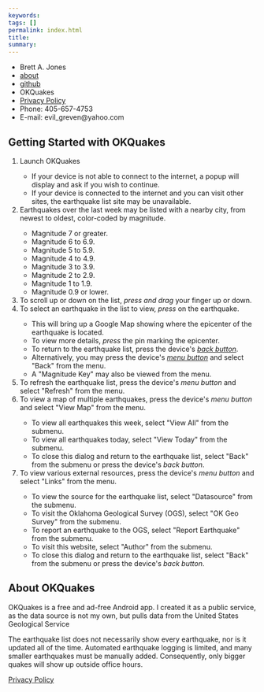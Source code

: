 ```yaml
---
keywords: 
tags: []
permalink: index.html
title: 
summary: 
---
```

  <main>
    <nav class="navbar navbar-inverse navbar-static-top">
      <ul>
          <li>Brett A. Jones</li>
          <li><a href="ABOUT.md">about</a></li>
          <li><a href="https://github.com/EvilGreven">github</a></li>
          <li><a class="current">OKQuakes</a></li>
          <li><a href="PRIVACY.md">Privacy Policy</a></li>
          <li>Phone: 405-657-4753</li>
          <li>E-mail: evil_greven@yahoo.com</li>
      </ul>
    </nav>
    <article>
      <h1>Getting Started with OKQuakes</h1>
      <ol>
        <li>Launch OKQuakes</li>
          <ul>
            <li>If your device is not able to connect to the internet, a popup will display and ask if you wish to continue.</li>
            <li>If your device is connected to the internet and you can visit other sites, the earthquake list site may be unavailable.</li>
          </ul>
        <li>Earthquakes over the last week may be listed with a nearby city, from newest to oldest, color-coded by magnitude.</li>
          <ul>
            <li class="mag7">Magnitude 7 or greater.</li>
            <li class="mag6">Magnitude 6 to 6.9.</li>
            <li class="mag5">Magnitude 5 to 5.9.</li>
            <li class="mag4">Magnitude 4 to 4.9.</li>
            <li class="mag3">Magnitude 3 to 3.9.</li>
            <li class="mag2">Magnitude 2 to 2.9.</li>
            <li class="mag1">Magnitude 1 to 1.9.</li>
            <li class="mag0">Magnitude 0.9 or lower.</li>
          </ul>
        <li>To scroll up or down on the list, <em>press and drag</em> your finger up or down.</li>
        <li>To select an earthquake in the list to view, <em>press</em> on the earthquake.</li>
          <ul>
            <li>This will bring up a Google Map showing where the epicenter of the earthquake is located.</li>
            <li>To view more details, <em>press</em> the pin marking the epicenter.</li>
            <li>To return to the earthquake list, press the device's <em><a href="http://www.androidcentral.com/know-your-buttons">back button</a></em>.</li>
            <li>Alternatively, you may press the device's <em><a href="http://www.androidcentral.com/know-your-buttons">menu button</a></em> and select "Back" from the menu.</li>
            <li>A "Magnitude Key" may also be viewed from the menu.</li>
          </ul>
        <li>To refresh the earthquake list, press the device's <em>menu button</em> and select "Refresh" from the menu.</li>
        <li>To view a map of multiple earthquakes, press the device's <em>menu button</em> and select "View Map" from the menu.</li>
          <ul>
            <li>To view all earthquakes this week, select "View All" from the submenu.</li>
            <li>To view all earthquakes today, select "View Today" from the submenu.</li>
            <li>To close this dialog and return to the earthquake list, select "Back" from the submenu or press the device's <em>back button</em>.</li>
          </ul>
        <li>To view various external resources, press the device's <em>menu button</em> and select "Links" from the menu.</li>
          <ul>
            <li>To view the source for the earthquake list, select "Datasource" from the submenu.</li>
            <li>To visit the Oklahoma Geological Survey (OGS), select "OK Geo Survey" from the submenu.</li>
            <li>To report an earthquake to the OGS, select "Report Earthquake" from the submenu.</li>
            <li>To visit this website, select "Author" from the submenu.</li>
            <li>To close this dialog and return to the earthquake list, select "Back" from the submenu or press the device's <em>back button</em>.</li>
          </ul>
      </ol>
    </article>
    <article>
      <h1>About OKQuakes</h1>
      <p>OKQuakes is a free and ad-free Android app.  I created it as a public service, as the data source is not my own, but pulls data from the United States Geological Service</p>
      <p>The earthquake list does not necessarily show every earthquake, nor is it updated all of the time.  Automated earthquake logging is limited, and many smaller earthquakes must be manually added.  Consequently, only bigger quakes will show up outside office hours.</p>
      <p><a href="PRIVACY.md">Privacy Policy</a></p>
    </article>
  </main>

